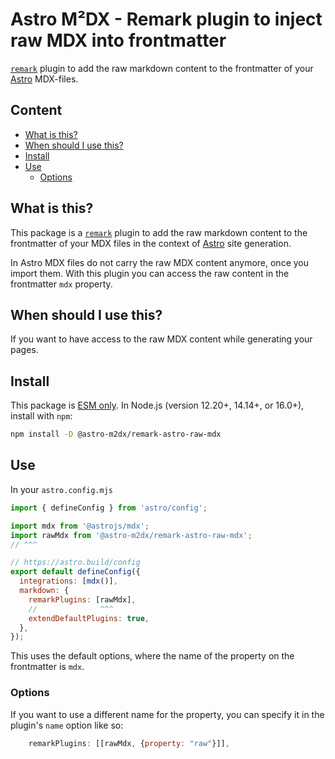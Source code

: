 # Astro M²DX - Remark plugin to inject raw MDX into frontmatter

[`remark`](https://github.com/remarkjs/remark/blob/main/doc/plugins.md) plugin to add the raw markdown content to the frontmatter of your [Astro](https://docs.astro.build/en/guides/integrations-guide/mdx/#remarkplugins) MDX-files.

## Content <!-- omit in toc -->

- [What is this?](#what-is-this)
- [When should I use this?](#when-should-i-use-this)
- [Install](#install)
- [Use](#use)
  - [Options](#options)

## What is this?

This package is a [`remark`](https://github.com/remarkjs/remark/blob/main/doc/plugins.md) plugin to add the raw markdown content to the frontmatter of your MDX files in the context of [Astro](https://docs.astro.build/en/guides/integrations-guide/mdx/#remarkplugins) site generation.

In Astro MDX files do not carry the raw MDX content anymore, once you import them. With this plugin you can access the raw content in the frontmatter `mdx` property.

## When should I use this?

If you want to have access to the raw MDX content while generating your pages.

## Install

This package is [ESM only](https://gist.github.com/sindresorhus/a39789f98801d908bbc7ff3ecc99d99c).
In Node.js (version 12.20+, 14.14+, or 16.0+), install with `npm`:

```sh
npm install -D @astro-m2dx/remark-astro-raw-mdx
```

## Use

In your `astro.config.mjs`

```js
import { defineConfig } from 'astro/config';

import mdx from '@astrojs/mdx';
import rawMdx from '@astro-m2dx/remark-astro-raw-mdx';
// ^^^

// https://astro.build/config
export default defineConfig({
  integrations: [mdx()],
  markdown: {
    remarkPlugins: [rawMdx],
    //              ^^^
    extendDefaultPlugins: true,
  },
});
```

This uses the default options, where the name of the property on the frontmatter is `mdx`.

### Options

If you want to use a different name for the property, you can specify it in the plugin's `name` option like so:

```js
    remarkPlugins: [[rawMdx, {property: "raw"}]],
```
